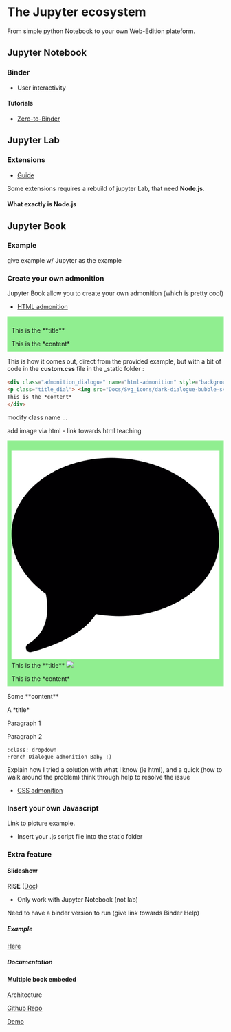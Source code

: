 # The Jupyter ecosystem

From simple python Notebook to your own Web-Edition plateform.

## Jupyter Notebook

### Binder

- User interactivity

#### Tutorials

- [Zero-to-Binder](https://the-turing-way.netlify.app/communication/binder/zero-to-binder.html)


## Jupyter Lab

### Extensions

- [Guide](https://jupyterlab.readthedocs.io/en/stable/user/extensions.html)

Some extensions requires a rebuild of jupyter Lab, that need **Node.js**.

#### What exactly is Node.js



## Jupyter Book

### Example

give example w/ Jupyter as the example

### Create your own admonition

Jupyter Book allow you to create your own admonition (which is pretty cool)
- [HTML admonition](https://myst-parser.readthedocs.io/en/latest/syntax/optional.html#syntax-html-admonition)

<div class="admonition" name="html-admonition" style="background: lightgreen; padding: 10px">
<p class="title">This is the **title**</p>
This is the *content*
</div>

This is how it comes out, direct from the provided example, but with a bit of code in the **custom.css** file in the _static folder :

```html
<div class="admonition_dialogue" name="html-admonition" style="background: lightgreen; padding: 10px">
<p class="title_dial"> <img src="Docs/Svg_icons/dark-dialogue-bubble-svgrepo-com.svg" class="picto" alt=">">This is the **title** <img src="Docs/Svg_icons/Docs/Svg_icons/flag-for-flag-france-svgrepo-com.svg" class="picto"></p>
This is the *content*
</div>
```
modify class name ...

add image via html - link towards html teaching

<div class="admonition_dialogue" name="html-admonition" style="background: lightgreen; padding: 10px">
<p class="title_dial"> <img src="../../Docs/Svg_icons/dark-dialogue-bubble-svgrepo-com.svg" class="picto" alt=">">This is the **title** <img src="../../Docs/Svg_icons/Docs/Svg_icons/flag-for-flag-france-svgrepo-com.svg" class="picto"></p>
This is the *content*
</div>

<div class="admonition">
<p>Some **content**</p>
  <div class="admonition tip">
  <div class="title">A *title*</div>
  <p>Paragraph 1</p>
  <p>Paragraph 2</p>
  </div>
</div>

```{admonition} Dialogue ![flag alt >](../../Docs/Svg_icons/dark-dialogue-bubble-svgrepo-com.svg) - ![flag alt >](../../Docs/Svg_icons/flag-for-flag-france-svgrepo-com.svg)
:class: dropdown
French Dialogue admonition Baby :)
```

Explain how I tried a solution with what I know (ie html), and a quick (how to walk around the problem) think through help to resolve the issue 

- [CSS admonition](https://jupyterbook.org/en/stable/advanced/html.html?highlight=javascript#custom-css-or-javascript)

### Insert your own Javascript

Link to picture example.

- Insert your .js script file into the static folder





### Extra feature

#### Slideshow

**RISE** ([Doc](https://rise.readthedocs.io/en/stable/))

- Only work with Jupyter Notebook (not lab)

Need to have a binder version to run (give link towards Binder Help)

##### Example

[Here](https://predictablynoisy.com/jupyter-multi-book/rise.html)



##### Documentation



 #### Multiple book embeded 

 Architecture

 [Github Repo](https://github.com/choldgraf/jupyter-multi-book)

[Demo](https://predictablynoisy.com/jupyter-multi-book/index.html)